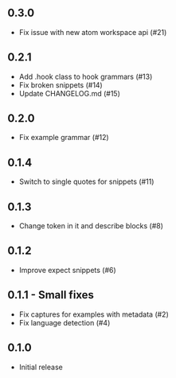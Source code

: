 ## 0.3.0

* Fix issue with new atom workspace api (#21)

## 0.2.1

* Add .hook class to hook grammars (#13)
* Fix broken snippets (#14)
* Update CHANGELOG.md (#15)

## 0.2.0

* Fix example grammar (#12)

## 0.1.4

* Switch to single quotes for snippets (#11)

## 0.1.3

* Change token in it and describe blocks (#8)

## 0.1.2

* Improve expect snippets (#6)

## 0.1.1 - Small fixes

* Fix captures for examples with metadata (#2)
* Fix language detection (#4)

## 0.1.0

* Initial release
